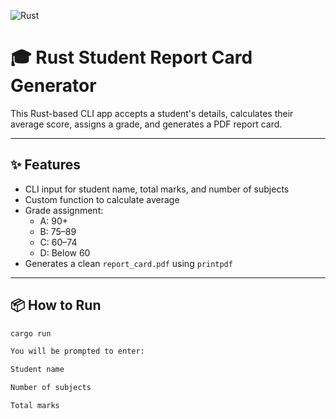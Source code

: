 ![Rust](https://img.shields.io/badge/Built%20with-Rust-orange?style=for-the-badge&logo=rust)
# 🎓 Rust Student Report Card Generator

This Rust-based CLI app accepts a student's details, calculates their average score, assigns a grade, and generates a PDF report card.

---

## ✨ Features

- CLI input for student name, total marks, and number of subjects
- Custom function to calculate average
- Grade assignment:
  - A: 90+
  - B: 75–89
  - C: 60–74
  - D: Below 60
- Generates a clean `report_card.pdf` using `printpdf`

---

## 📦 How to Run

```bash
cargo run

You will be prompted to enter:

Student name

Number of subjects

Total marks

